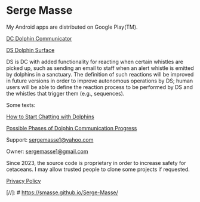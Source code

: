 # Serge Masse

My Android apps are distributed on Google Play(TM).

[DC Dolphin Communicator](https://play.google.com/store/apps/details?id=sm.app.dc&pli=1)

[DS Dolphin Surface](https://play.google.com/store/apps/details?id=sm.app.ds&hl=en_US)

DS is DC with added functionality for reacting when certain whistles are picked up, such as sending an email to staff when an alert whistle is emitted by dolphins in a sanctuary. The definition of such reactions will be improved in future versions in order to improve autonomous operations by DS; human users will be able to define the reaction process to be performed by DS and the whistles that trigger them (e.g., sequences).

Some texts:

[How to Start Chatting with Dolphins](https://github.com/smasse/Serge-Masse/blob/main/How-to-chat-with-dolphins.md)

[Possible Phases of Dolphin Communication Progress](https://github.com/smasse/Serge-Masse/blob/main/phases.md) 

Support: sergemasse1@yahoo.com

Owner: sergemasse1@gmail.com

Since 2023, the source code is proprietary in order to increase safety for cetaceans. I may allow trusted people to clone some projects if requested.

[Privacy Policy](https://github.com/smasse/Serge-Masse/blob/main/privacy-policy.md)

[//]: # https://smasse.github.io/Serge-Masse/ 

